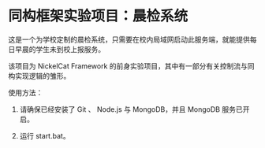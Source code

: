 # 同构框架实验项目：晨检系统

这是一个为学校定制的晨检系统，只需要在校内局域网启动此服务端，就能提供每日早晨的学生未到校上报服务。

该项目为 NickelCat Framework 的前身实验项目，其中有一部分有关控制流与同构实现逻辑的雏形。

使用方法：

1. 请确保已经安装了 Git 、 Node.js 与 MongoDB，并且 MongoDB 服务已开启。

2. 运行 start.bat。
